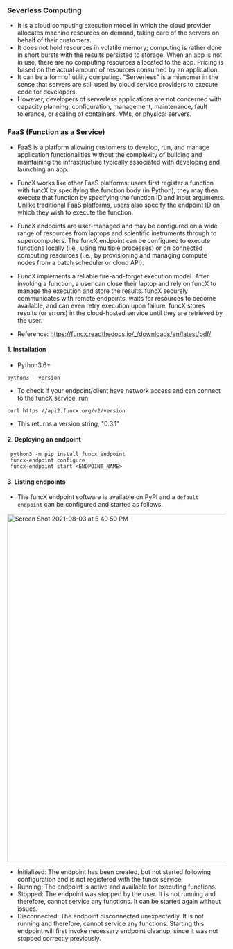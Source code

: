 ### Severless Computing

- It is a cloud computing execution model in which the cloud provider allocates machine resources on demand, taking care of the servers on behalf of their customers.
- It does not hold resources in volatile memory; computing is rather done in short bursts with the results persisted to storage. When an app is not in use, there are no computing resources allocated to the app. Pricing is based on the actual amount of resources consumed by an application.
- It can be a form of utility computing. "Serverless" is a misnomer in the sense that servers are still used by cloud service providers to execute code for developers.
- However, developers of serverless applications are not concerned with capacity planning, configuration, management, maintenance, fault tolerance, or scaling of containers, VMs, or physical servers.


### FaaS (Function as a Service)

- FaaS is a platform allowing customers to develop, run, and manage application functionalities without the complexity of building and maintaining the infrastructure typically associated with developing and launching an app.
- FuncX works like other FaaS platforms: users first register a function with funcX by specifying the function body (in Python), they may then execute that function by specifying the function ID and input arguments. Unlike traditional FaaS platforms, users also specify the endpoint ID on which they wish to execute the function.
- FuncX endpoints are user-managed and may be configured on a wide range of resources from laptops and scientific instruments through to supercomputers. The funcX endpoint can be configured to execute functions locally (i.e., using multiple processes) or on connected computing resources (i.e., by provisioning and managing compute nodes from a batch scheduler or cloud API).
- FuncX implements a reliable fire-and-forget execution model. After invoking a function, a user can close their laptop and rely on funcX to manage the execution and store the results. funcX securely communicates with remote endpoints, waits for resources to become available, and can even retry execution upon failure. funcX stores results (or errors) in the cloud-hosted service until they are retrieved by the user.

- Reference: https://funcx.readthedocs.io/_/downloads/en/latest/pdf/

#### 1. Installation

- Python3.6+ 
```
python3 --version
```
- To check if your endpoint/client have network access and can connect to the funcX service, run
```
curl https://api2.funcx.org/v2/version
```
- This returns a version string, "0.3.1"

#### 2. Deploying an endpoint

```
 python3 -m pip install funcx_endpoint
 funcx-endpoint configure
 funcx-endpoint start <ENDPOINT_NAME>
```

#### 3. Listing endpoints

- The funcX endpoint software is available on PyPI and a `default endpoint` can be configured and started as follows. 
<img width="802" alt="Screen Shot 2021-08-03 at 5 49 50 PM" src="https://user-images.githubusercontent.com/56851781/128090997-37a0f992-3c8e-4efb-8def-af6081f1ab10.png">

- Initialized: The endpoint has been created, but not started following configuration and is not registered with the funcx service.
- Running: The endpoint is active and available for executing functions.
- Stopped: The endpoint was stopped by the user. It is not running and therefore, cannot service any functions. It can be started again without issues.
- Disconnected: The endpoint disconnected unexpectedly. It is not running and therefore, cannot service any functions. Starting this endpoint will first invoke necessary endpoint cleanup, since it was not stopped correctly previously.
